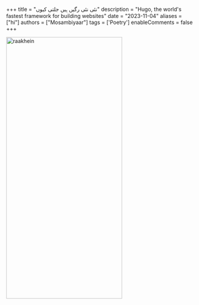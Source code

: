 +++
title = "نئی نئی رگیں ہیں جلتی کیوں"
description = "Hugo, the world's fastest framework for building websites"
date = "2023-11-04"
aliases = ["hi"]
authors = ["Mosambiyaar"]
tags = ['Poetry']
enableComments = false
+++

<img src="raakhein2.png" alt="raakhein" width="310" height="700" title="raakhein">